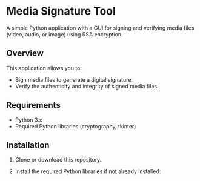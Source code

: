 # Media Signature Tool

A simple Python application with a GUI for signing and verifying media files (video, audio, or image) using RSA encryption.

## Overview

This application allows you to:

- Sign media files to generate a digital signature.
- Verify the authenticity and integrity of signed media files.

## Requirements

- Python 3.x
- Required Python libraries (cryptography, tkinter)

## Installation

1. Clone or download this repository.

2. Install the required Python libraries if not already installed:

